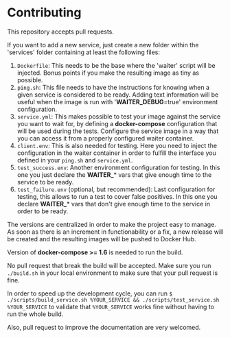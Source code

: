 # Contributing

This repository accepts pull requests.

If you want to add a new service, just create a new folder within the 'services' folder containing at least the following files:

1. `Dockerfile`: This needs to be the base where the 'waiter' script will be injected. Bonus points if you make the resulting image as tiny as possible.
2. `ping.sh`: This file needs to have the instructions for knowing when a given service is considered to be ready. Adding text information will be useful when the image is run with '**WAITER_DEBUG**=true' environment configuration.
3. `service.yml`: This makes possible to test your image against the service you want to wait for, by defining a **docker-compose** configuration that will be used during the tests. Configure the service image in a way that you can access it from a properly configured waiter container.
4. `client.env`: This is also needed for testing. Here you need to inject the configuration in the waiter container in order to fulfill the interface you defined in your `ping.sh` and `service.yml`.
5. `test_success.env`: Another environment configuration for testing. In this one you just declare the **WAITER_*** vars that give enough time to the service to be ready.
6. `test_failure.env` (optional, but recommended): Last configuration for testing, this allows to run a test to cover false positives. In this one you declare **WAITER_*** vars that don't give enough time to the service in order to be ready.

The versions are centralized in order to make the project easy to manage. As soon as there is an increment in functionability or a fix, a new release will be created and the resulting images will be pushed to Docker Hub.

Version of **docker-compose >= 1.6** is needed to run the build.

No pull request that break the build will be accepted. Make sure you run `./build.sh` in your local environment to make sure that your pull request is fine. 

In order to speed up the development cycle, you can run `$ ./scripts/build_service.sh %YOUR_SERVICE && ./scripts/test_service.sh %YOUR_SERVICE` to validate that `%YOUR_SERVICE` works fine without having to run the whole build.

Also, pull request to improve the documentation are very welcomed.

